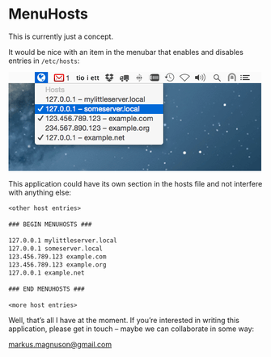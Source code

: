 # MenuHosts

This is currently just a concept.

It would be nice with an item in the menubar that enables and disables entries in `/etc/hosts`:

![MenuHosts screenshot](/menuhosts.png)

This application could have its own section in the hosts file and not interfere with anything else:

```
<other host entries>

### BEGIN MENUHOSTS ###

127.0.0.1 mylittleserver.local
127.0.0.1 someserver.local
123.456.789.123 example.com
123.456.789.123 example.org
127.0.0.1 example.net

### END MENUHOSTS ###

<more host entries>
```

Well, that’s all I have at the moment. If you’re interested in writing this application, please get in touch – maybe we can collaborate in some way:

markus.magnuson@gmail.com
